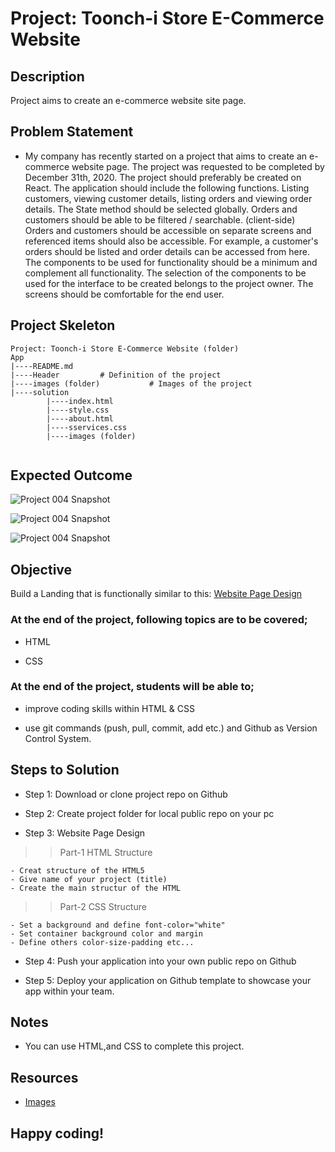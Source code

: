 # Project: Toonch-i Store E-Commerce Website

## Description
Project aims to create an e-commerce website site page.

## Problem Statement

- My company has recently started on a project that aims to create an e-commerce website page. The project was requested to be completed by December 31th, 2020. 
The project should preferably be created on React. The application should include the following functions. Listing customers, viewing customer details, listing orders and viewing order details. 
The State method should be selected globally.
Orders and customers should be able to be filtered / searchable. (client-side)
Orders and customers should be accessible on separate screens and referenced items should also be accessible. For example, a customer's orders should be listed and order details can be accessed from here.
The components to be used for functionality should be a minimum and complement all functionality.
The selection of the components to be used for the interface to be created belongs to the project owner.
The screens should be comfortable for the end user.

## Project Skeleton 

```
Project: Toonch-i Store E-Commerce Website (folder)
App
|----README.md
|----Header         # Definition of the project             
|----images (folder)           # Images of the project
|----solution
        |----index.html  
        |----style.css   
        |----about.html  
        |----sservices.css 		
        |----images (folder)


```

## Expected Outcome

![Project 004 Snapshot](Project_004_1.png)

![Project 004 Snapshot](Project_004_2.png)

![Project 004 Snapshot](Project_004_3.png)

## Objective

Build a Landing that is functionally similar to this: [Website Page Design](https://aaron-clarusway.github.io/webdesign/index.html)

### At the end of the project, following topics are to be covered;

- HTML 

- CSS

### At the end of the project, students will be able to;

- improve coding skills within HTML & CSS

- use git commands (push, pull, commit, add etc.) and Github as Version Control System.

## Steps to Solution
  
- Step 1: Download or clone project repo on Github 

- Step 2: Create project folder for local public repo on your pc

- Step 3: Website Page Design

>>Part-1 HTML Structure

	- Creat structure of the HTML5
	- Give name of your project (title)
	- Create the main structur of the HTML

>>Part-2 CSS Structure

	- Set a background and define font-color="white"
	- Set container background color and margin
	- Define others color-size-padding etc...
	
- Step 4: Push your application into your own public repo on Github

- Step 5: Deploy your application on Github template to showcase your app within your team.

## Notes

- You can use HTML,and CSS to complete this project.

## Resources

-  [Images](https://github.com/clarusway/clarusway-full-stack-6-20/tree/master/html-css/projects/004-website-page-design/img)


## Happy coding!

